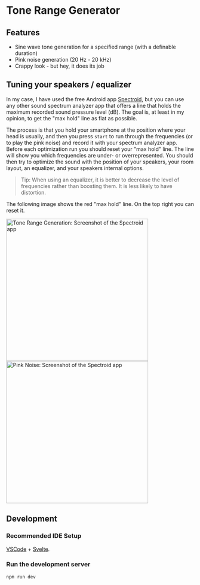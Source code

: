 # Tone Range Generator

## Features

- Sine wave tone generation for a specified range (with a definable duration)
- Pink noise generation (20 Hz - 20 kHz)
- Crappy look - but hey, it does its job

## Tuning your speakers / equalizer

In my case, I have used the free Android app [Spectroid](https://play.google.com/store/apps/details?id=org.intoorbit.spectrum), but you can use any other sound spectrum analyzer app that offers a line that holds the maximum recorded sound pressure level (dB). The goal is, at least in my opinion, to get the "max hold" line as flat as possible.

The process is that you hold your smartphone at the position where your head is usually, and then you press `start` to  run through the frequencies (or to play the pink noise) and record it with your spectrum analyzer app. Before each optimization run you should reset your "max hold" line. The line will show you which frequencies are under- or overrepresented. You should then try to optimize the sound with the position of your speakers, your room layout, an equalizer, and your speakers internal options.

> Tip: When using an equalizer, it is better to decrease the level of frequencies rather than boosting them. It is less likely to have distortion.

The following image shows the red "max hold" line. On the top right you can reset it.

<img src="https://i.imgur.com/UeZy1M7.jpeg" width="380" title="Tone Range Generation: Screenshot of the Spectroid app" alt="Tone Range Generation: Screenshot of the Spectroid app">

<img src="https://i.imgur.com/DJfLSmp.jpg" width="380" title="Pink Noise: Screenshot of the Spectroid app" alt="Pink Noise: Screenshot of the Spectroid app">

## Development

### Recommended IDE Setup

[VSCode](https://code.visualstudio.com/) + [Svelte](https://marketplace.visualstudio.com/items?itemName=svelte.svelte-vscode).

### Run the development server

```bash
npm run dev
```

